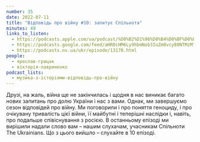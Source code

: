 ```yaml
---
number: 35
date: 2022-07-11
title: "Відповідь про війну #10: запитує Спільнота"
minutes: 49
links_to_listen:
  - https://podcasts.apple.com/ua/podcast/%D0%B2%D1%96%D0%B4%D0%BF%D0%BE%D0%B2%D1%96%D0%B4%D1%8C-%D0%BF%D1%80%D0%BE-%D0%B2%D1%96%D0%B9%D0%BD%D1%83-10-%D0%B7%D0%B0%D0%BF%D0%B8%D1%82%D1%83%D1%94-%D1%81%D0%BF%D1%96%D0%BB%D1%8C%D0%BD%D0%BE%D1%82%D0%B0/id1546083745?i=1000568971564
  - https://podcasts.google.com/feed/aHR0cHM6Ly9hbmNob3IuZm0vcy80NTMzMTgxMC9wb2RjYXN0L3Jzcw/episode/ZTViNzAyNWMtYWE1Ni00NGE4LWE1YWMtZGE1N2E2Y2NlYjQ3
  - https://podcasts.nv.ua/ukr/episode/13170.html
people:
  - ярослав-грицак
  - вікторія-лавриненко
podcast_lists:
  - музика-з-історіями-відповідь-про-війну
---
```


Друзі, на жаль, війна ще не закінчилась і щодня в нас виникає багато нових
запитань про долю України і нас з вами. Однак, ми завершуємо сезон відповідей
про війну. Ми поговорили і про поняття геноциду, і про очікувану тривалість
цієї війни, її майбутні і теперішні наслідки і, навіть, про подальше
співіснування з росією.   В останньому епізоді ми вирішили надали слово вам –
нашим слухачам, учасникам Спільноти The Ukrainians. Що з цього вийшло –
слухайте в 10 епізоді.
